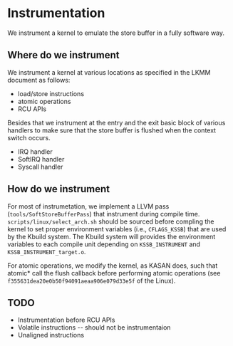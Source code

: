 # Instrumentation

We instrument a kernel to emulate the store buffer in a fully software
way.

## Where do we instrument

We instrument a kernel at various locations as specified in the LKMM
document as follows:

- load/store instructions
- atomic operations
- RCU APIs

Besides that we instrument at the entry and the exit basic block of
various handlers to make sure that the store buffer is flushed when
the context switch occurs.

- IRQ handler
- SoftIRQ handler
- Syscall handler

## How do we instrument

For most of instrumetation, we implement a LLVM pass
(`tools/SoftStoreBufferPass`) that instrument during compile
time. `scripts/linux/select_arch.sh` should be sourced before compling
the kernel to set proper environment variables (i.e., `CFLAGS_KSSB`)
that are used by the Kbuild system. The Kbuild system will provides
the environment variables to each compile unit depending on
`KSSB_INSTRUMENT` and `KSSB_INSTRUMENT_target.o`.

For atomic operations, we modify the kernel, as KASAN does, such that
atomic* call the flush callback before performing atomic operations
(see `f355631dea20e0b50f94091aeaa906e079d33e5f` of the Linux).

## TODO

- Instrumentation before RCU APIs
- Volatile instructions -- should not be instrumentaion
- Unaligned instructions
